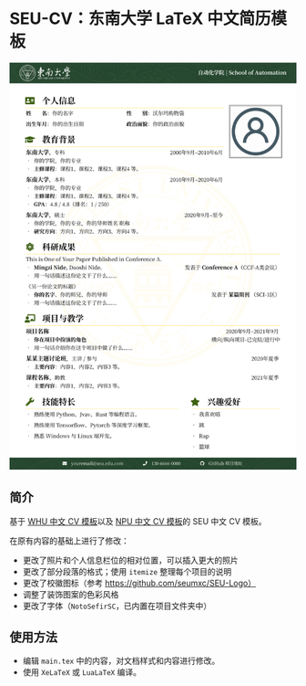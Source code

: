 # SEU-CV：东南大学 LaTeX 中文简历模板

![](./docs/CV-preview.jpg)

## 简介

基于 [WHU 中文 CV 模板](https://www.overleaf.com/latex/templates/whuwu-han-da-xue-zhong-wen-jian-li-mo-ban/dbkvxrqjmzpd)以及 [NPU 中文 CV 模板](https://www.overleaf.com/latex/templates/npu-cv/mncqzxhvfzrx)的 SEU 中文 CV 模板。

在原有内容的基础上进行了修改：

- 更改了照片和个人信息栏位的相对位置，可以插入更大的照片
- 更改了部分段落的格式；使用 `itemize` 整理每个项目的说明
- 更改了校徽图标（参考 https://github.com/seumxc/SEU-Logo）
- 调整了装饰图案的色彩风格
- 更改了字体（`NotoSefirSC`，已内置在项目文件夹中）

## 使用方法

- 编辑 `main.tex` 中的内容，对文档样式和内容进行修改。
- 使用 `XeLaTeX` 或 `LuaLaTeX` 编译。
